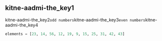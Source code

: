 ## kitne-aadmi-the_key1
kitne-aadmi-the_key2`odd numbers`kitne-aadmi-the_key3`even numbers`kitne-aadmi-the_key4

```python
elements = [23, 14, 56, 12, 19, 9, 15, 25, 31, 42, 43]
```
